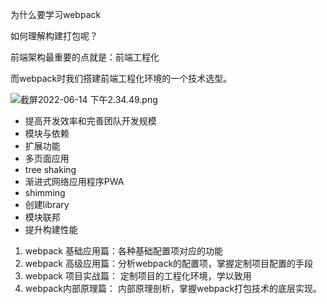 为什么要学习webpack

如何理解构建打包呢？

前端架构最重要的点就是：前端工程化

而webpack时我们搭建前端工程化环境的一个技术选型。

![截屏2022-06-14 下午2.34.49.png](https://p9-juejin.byteimg.com/tos-cn-i-k3u1fbpfcp/ca5594da9be34d2e9809706bb3bf4ac3~tplv-k3u1fbpfcp-watermark.image?)


- 提高开发效率和完善团队开发规模
- 模块与依赖
- 扩展功能
- 多页面应用
- tree shaking
- 渐进式网络应用程序PWA
- shimming
- 创建library
- 模块联邦
- 提升构建性能

1. webpack 基础应用篇：各种基础配置项对应的功能
2. webpack 高级应用篇：分析webpack的配置项，掌握定制项目配置的手段
3. webpack 项目实战篇： 定制项目的工程化环境，学以致用
4. webpack内部原理篇： 内部原理剖析，掌握webpack打包技术的底层实现。


